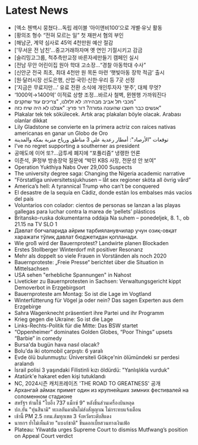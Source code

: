 # Latest News
-  [엑소 첸백시 뭉쳤다…독립 레이블 ‘아이앤비100’으로 개별·유닛 활동
-  [황의조 형수 “전혀 모르는 일” 첫 재판서 혐의 부인
-  [해남군, 계약 심사로 45억 4천만원 예산 절감
-  ['무서운 전 남친'…중고거래하자며 옛 연인 기절시키고 감금
-  [슬리밍고그룹, 척추측만교정 바른자세만들기 캠페인 실시
-  [전남 무안 어린이집 원아 학대 고소장…“경찰 아동학대 수사”
-  [신안군 전국 최초, 최대 4천만 원 목돈 마련 ‘햇빛아동 장학 적금’ 출시
-  [원·달러시장 선도은행, 산업·국민·신한·우리 등 7곳 선정
-  [‘지금은 무료지만…’ 유료 전환 소식에 개인투자자 ‘분주’, 대체 무엇?
-  ‘1000억→1400억’ 이적료 상향 조정…바르사 철벽, 뮌헨행 가까워진다
-  מכבי תל אביב מבהירה: לא זלזלנו, "צריכים עוד שחקנים"
-  אנשים כבר חשבו שהעונה גמורה? דור פרץ: "אצלנו לא היה שיח כזה"
-  Plakalar tek tek sökülecek. Artık araç plakaları böyle olacak. Arabası olanlar dikkat
-  Lily Gladstone se convierte en la primera actriz con raíces nativas americanas en ganar un Globo de Oro
-  توقعات "الأرصاد": أمطار رعدية على 3 مناطق ورياح متربة بمكة والمدينة
-  I’ve no regret supporting a southerner as president
-  공매도에 이어 또?…금투세 폐지에 “포퓰리즘” 냉랭한 언론
-  이준석, 尹정부 방송장악 질문에 “박민 KBS 사장, 전문성 안 보여”
-  Operation Yukthiya Nabs Over 29,000 Suspects
-  The university degree saga: Changing the Nigeria academic narrative
-  ”Förstatliga universitetssjukhusen – låt sex regioner sköta all övrig vård”
-  America’s hell: A tyrannical Trump who can’t be conquered
-  El desastre de la sequía en Cádiz, donde están los embalses más vacíos del país
-  Voluntarios con colador: cientos de personas se lanzan a las playas gallegas para luchar contra la marea de ‘pellets’ plásticos
-  Britansko-ruska dokumentarna oddaja Na suhem – ponedeljek, 8. 1., ob 21.15 na TV SLO 1
-  Давлат боғчаларида айрим тарбияланувчилар учун озиқ-овқат харажати тўлиқ давлат бюджетидан қопланади.
-  Wie groß wird der Bauernprotest? Landwirte planen Blockaden
-  Erstes Stollberger Winterdorf mit positiver Resonanz
-  Mehr als doppelt so viele Frauen in Vorständen als noch 2020
-  Bauernproteste: „Freie Presse“ berichtet über die Situation in Mittelsachsen
-  USA sehen "erhebliche Spannungen" in Nahost
-  Liveticker zu Bauernprotesten in Sachsen: Verwaltungsgericht kippt Demoverbot in Erzgebirgsort
-  Bauernproteste am Montag: So ist die Lage im Vogtland
-  Winterfütterung für Vögel ja oder nein? Das sagen Experten aus dem Erzgebirge
-  Sahra Wagenknecht präsentiert ihre Partei und ihr Programm
-  Krieg gegen die Ukraine: So ist die Lage
-  Links-Rechts-Politik für die Mitte: Das BSW startet
-  “Oppenheimer” dominates Golden Globes, “Poor Things” upsets “Barbie” in comedy
-  Bursa'da bugün hava nasıl olacak?
-  Bolu'da iki otomobil çarpıştı: 6 yaralı
-  Evde ölü bulunmuştu: Üniversiteli Gökçe'nin ölümündeki sır perdesi aralandı
-  İsrail polisi 3 yaşındaki Filistinli kızı öldürdü: "Yanlışlıkla vurduk"
-  Atatürk'e hakaret eden kişi tutuklandı
-  NC, 2024시즌 캐치프레이즈 'THE ROAD TO GREATNESS' 공개
-  Архангай аймак примет один из крупнейших зимних фестивалей на соломенном стадионе
-  สหรัฐฯ ห้ามใช้ "โบอิ้ง 737 แม็กซ์ 9" หลังชิ้นส่วนเครื่องบินหลุด
-  ปภ.ยัน "ทุ่นสึนามิ" ทะเลอันดามันไม่ส่งสัญญาณ ไม่กระทบแจ้งเตือน
-  เช้านี้ PM 2.5 กทม.ส้มทุกเขต 3 จังหวัดระดับสีแดง
-  นายกฯ ย้ำไม่เห็นด้วย "แบงก์ชาติ" ขึ้นดอกเบี้ยสวนทางเงินเฟ้อ
-  Plateau: Yilwatda urges Supreme Court to dismiss Mutfwang’s position on Appeal Court verdict
